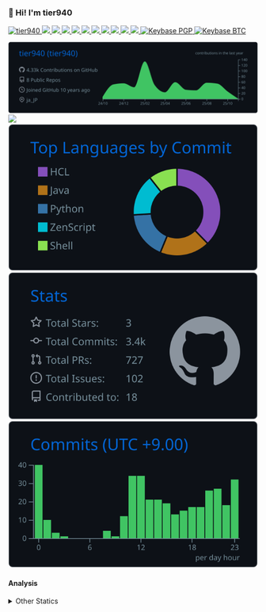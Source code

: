 ### 👋 Hi! I'm tier940

<p align="left"> 
  <a href="https://github.com/tier940/tier940/">
    <img src="https://komarev.com/ghpvc/?username=tier940" alt="tier940" />
  </a>
  <a href="http://twitter.com/tier940">
    <img height="20" src="https://img.shields.io/twitter/follow/tier940?label=Twitter&logo=twitter&style=flat" />
  </a>
  <a href="https://github.com/tier940">
    <img height="20" src="https://img.shields.io/github/followers/tier940?label=follow&logo=github&style=flat" />
  </a>
  <a href="https://www.reddit.com/user/tier940">
    <img height="20" src="https://img.shields.io/reddit/user-karma/combined/tier940?label=Reddit&logo=reddit&style=flat" />
  </a>
  <a href="https://stackoverflow.com/users/17317833/tier940">
    <img height="20" src="https://img.shields.io/stackexchange/stackoverflow/r/17317833?label=StackOverflow&logo=stack-overflow&style=flat" />
  </a>
  <a href="https://zenn.dev/tier940">
    <img height="20" src="https://zenn.badge.nikaera.com/s/tier940/likes" />
  </a>
  <a href="https://zenn.dev/tier940">
    <img height="20" src="https://zenn.badge.nikaera.com/s/tier940/followers" />
  </a>
  <a href="https://zenn.dev/tier940">
    <img height="20" src="https://zenn.badge.nikaera.com/s/tier940/articles" />
  </a>
  <a href="http://qiita.com/tier940">
    <img height="20" src="https://qiita-badge.apiapi.app/s/tier940/posts.svg" />
  </a>
  <a href="http://qiita.com/tier940">
    <img height="20" src="https://qiita-badge.apiapi.app/s/tier940/contributions.svg" />
  </a>
  <a href="https://github.com/tier940/tier940/">
    <img height="20" src="https://github.com/tier940/tier940/actions/workflows/main.yml/badge.svg" />
  </a>
  <a href="https://keybase.io/tier940">
    <img alt="Keybase PGP" src="https://img.shields.io/keybase/pgp/tier940">
  </a>
  <a href="https://keybase.io/tier940">
    <img alt="Keybase BTC" src="https://img.shields.io/keybase/btc/tier940">
  </a>
</p>

[![](https://raw.githubusercontent.com/tier940/tier940/main/profile-summary-card-output/github_dark/0-profile-details.svg)](https://github.com/vn7n24fzkq/github-profile-summary-cards)
[![](https://raw.githubusercontent.com/tier940/tier940/main/profile-summary-card-output/github_dark/1-repos-per-language.svg)](https://github.com/vn7n24fzkq/github-profile-summary-cards) [![](https://raw.githubusercontent.com/tier940/tier940/main/profile-summary-card-output/github_dark/2-most-commit-language.svg)](https://github.com/vn7n24fzkq/github-profile-summary-cards)
[![](https://raw.githubusercontent.com/tier940/tier940/main/profile-summary-card-output/github_dark/3-stats.svg)](https://github.com/vn7n24fzkq/github-profile-summary-cards) [![](https://raw.githubusercontent.com/tier940/tier940/main/profile-summary-card-output/github_dark/4-productive-time.svg)](https://github.com/vn7n24fzkq/github-profile-summary-cards)


#### Analysis
<!-- <img height="150" src="https://github.com/tier940/tier940/blob/master/images/stat.svg" alt="Alternative Text"/> -->

<details>
  <summary>Other Statics</summary>
  <!--START_SECTION:waka-->
![Code Time](http://img.shields.io/badge/Code%20Time-5%2C775%20hrs%2020%20mins-blue)

**🐱 My GitHub Data** 

> 📦 48.6 kB Used in GitHub's Storage 
 > 
> 💼 Opted to Hire
 > 
> 📜 12 Public Repositories 
 > 
> 🔑 7 Private Repositories 
 > 
**I'm an Early 🐤** 

```text
🌞 Morning                2437 commits        ████░░░░░░░░░░░░░░░░░░░░░   16.39 % 
🌆 Daytime                5386 commits        █████████░░░░░░░░░░░░░░░░   36.22 % 
🌃 Evening                5474 commits        █████████░░░░░░░░░░░░░░░░   36.81 % 
🌙 Night                  1575 commits        ███░░░░░░░░░░░░░░░░░░░░░░   10.59 % 
```
📅 **I'm Most Productive on Saturday** 

```text
Monday                   1641 commits        ███░░░░░░░░░░░░░░░░░░░░░░   11.03 % 
Tuesday                  2297 commits        ████░░░░░░░░░░░░░░░░░░░░░   15.45 % 
Wednesday                1760 commits        ███░░░░░░░░░░░░░░░░░░░░░░   11.83 % 
Thursday                 1534 commits        ███░░░░░░░░░░░░░░░░░░░░░░   10.31 % 
Friday                   2185 commits        ████░░░░░░░░░░░░░░░░░░░░░   14.69 % 
Saturday                 2862 commits        █████░░░░░░░░░░░░░░░░░░░░   19.24 % 
Sunday                   2593 commits        ████░░░░░░░░░░░░░░░░░░░░░   17.44 % 
```


📊 **This Week I Spent My Time On** 

```text
🕑︎ Time Zone: Asia/Tokyo

💬 Programming Languages: 
Other                    31 hrs 30 mins      ██████████████████░░░░░░░   71.01 % 
YAML                     3 hrs 51 mins       ██░░░░░░░░░░░░░░░░░░░░░░░   08.70 % 
Docker                   3 hrs 9 mins        ██░░░░░░░░░░░░░░░░░░░░░░░   07.13 % 
Markdown                 3 hrs 5 mins        ██░░░░░░░░░░░░░░░░░░░░░░░   06.97 % 
Java                     1 hr 7 mins         █░░░░░░░░░░░░░░░░░░░░░░░░   02.54 % 

🔥 Editors: 
Chrome                   34 hrs 3 mins       ███████████████████░░░░░░   77.01 % 
VS Code                  9 hrs 6 mins        █████░░░░░░░░░░░░░░░░░░░░   20.61 % 
IntelliJ IDEA            1 hr 3 mins         █░░░░░░░░░░░░░░░░░░░░░░░░   02.38 % 

💻 Operating System: 
Windows                  35 hrs 4 mins       ████████████████████░░░░░   79.31 % 
Linux                    9 hrs 9 mins        █████░░░░░░░░░░░░░░░░░░░░   20.69 % 
```

**I Mostly Code in Java** 

```text
Java                     13 repos            ████████████░░░░░░░░░░░░░   48.15 % 
HCL                      3 repos             ███░░░░░░░░░░░░░░░░░░░░░░   11.11 % 
ZenScript                3 repos             ███░░░░░░░░░░░░░░░░░░░░░░   11.11 % 
Shell                    2 repos             ██░░░░░░░░░░░░░░░░░░░░░░░   07.41 % 
Python                   1 repo              █░░░░░░░░░░░░░░░░░░░░░░░░   03.70 % 
```



**Timeline**

![Lines of Code chart](https://raw.githubusercontent.com/tier940/tier940/main/assets/bar_graph.png)


 Last Updated on 24/05/2025 01:02:33 UTC
<!--END_SECTION:waka-->
</details>
